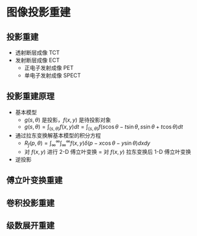 # 图像投影重建

## 投影重建

- 透射断层成像 TCT
- 发射断层成像 ECT
	- 正电子发射成像 PET
	- 单电子发射成像 SPECT

## 投影重建原理

- 基本模型
	- $g(s,\theta)$ 是投影，$f(x,y)$ 是待投影对象
	- $g(s, \theta)=\int_{(s,\theta)}f(x,y)dt=\int_{(s,\theta)}f(s\cos\theta-t\sin\theta, s\sin\theta+t\cos\theta)dt$
- 通过拉东变换解基本模型的积分方程
	- $R_f(p, \theta)=\int_\infty^\infty\int_\infty^\infty f(x,y)\delta(p-x\cos\theta-y\sin\theta)dxdy$
	- 对 $f(x,y)$ 进行 2-D 傅立叶变换 = 对 $f(x,y)$ 拉东变换后 1-D 傅立叶变换
- 逆投影

## 傅立叶变换重建

## 卷积投影重建

## 级数展开重建